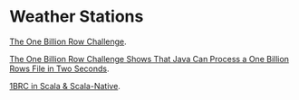 # Weather Stations

[The One Billion Row Challenge](https://github.com/gunnarmorling/1brc).

[The One Billion Row Challenge Shows That Java Can Process a One Billion Rows File in Two Seconds](https://www.infoq.com/news/2024/01/1brc-fast-java-processing/).

[1BRC in Scala & Scala-Native](https://github.com/lbialy/1brc/tree/scala-and-scala-native/scala).